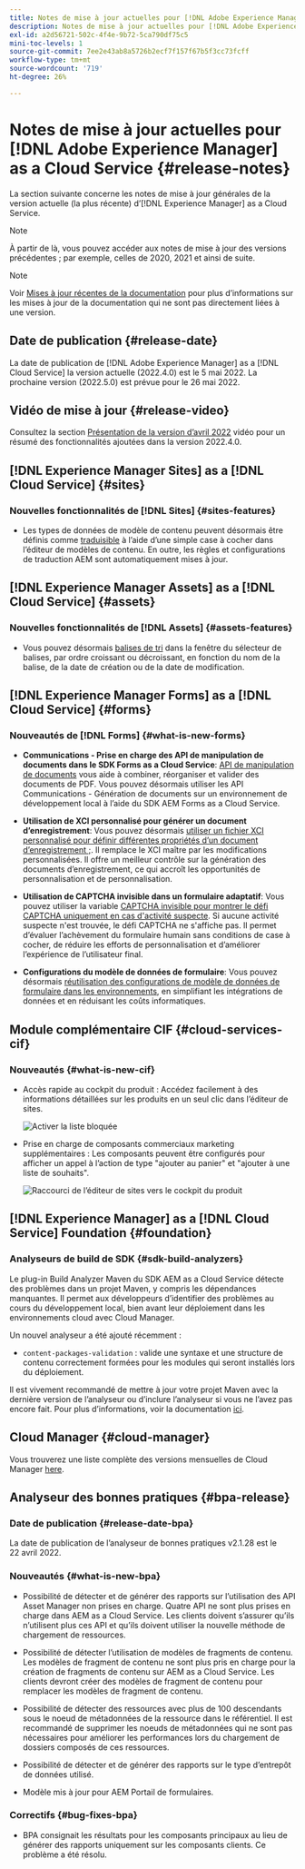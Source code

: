 ```yaml
---
title: Notes de mise à jour actuelles pour [!DNL Adobe Experience Manager] as a Cloud Service.
description: Notes de mise à jour actuelles pour [!DNL Adobe Experience Manager] as a Cloud Service.
exl-id: a2d56721-502c-4f4e-9b72-5ca790df75c5
mini-toc-levels: 1
source-git-commit: 7ee2e43ab8a5726b2ecf7f157f67b5f3cc73fcff
workflow-type: tm+mt
source-wordcount: '719'
ht-degree: 26%

---
```



# Notes de mise à jour actuelles pour [!DNL Adobe Experience Manager] as a Cloud Service {#release-notes}

La section suivante concerne les notes de mise à jour générales de la version actuelle (la plus récente) d’[!DNL Experience Manager] as a Cloud Service.

>[!NOTE]
>
>À partir de là, vous pouvez accéder aux notes de mise à jour des versions précédentes ; par exemple, celles de 2020, 2021 et ainsi de suite.

>[!NOTE]
>
>Voir [Mises à jour récentes de la documentation](https://experienceleague.adobe.com/docs/experience-manager-release-information/aem-release-updates/doc-updates/documentation-updates.html?lang=fr) pour plus d’informations sur les mises à jour de la documentation qui ne sont pas directement liées à une version.

## Date de publication {#release-date}

La date de publication de [!DNL Adobe Experience Manager] as a [!DNL Cloud Service] la version actuelle (2022.4.0) est le 5 mai 2022.
La prochaine version (2022.5.0) est prévue pour le 26 mai 2022.

## Vidéo de mise à jour {#release-video}

Consultez la section [Présentation de la version d’avril 2022](https://video.tv.adobe.com/v/342612?quality=12) vidéo pour un résumé des fonctionnalités ajoutées dans la version 2022.4.0.

## [!DNL Experience Manager Sites] as a [!DNL Cloud Service] {#sites}

### Nouvelles fonctionnalités de [!DNL Sites] {#sites-features}

* Les types de données de modèle de contenu peuvent désormais être définis comme [traduisible](/help/assets/content-fragments/content-fragments-models.md#properties) à l’aide d’une simple case à cocher dans l’éditeur de modèles de contenu. En outre, les règles et configurations de traduction AEM sont automatiquement mises à jour.

## [!DNL Experience Manager Assets] as a [!DNL Cloud Service] {#assets}

### Nouvelles fonctionnalités de [!DNL Assets] {#assets-features}

* Vous pouvez désormais [balises de tri](/help/assets/organize-assets.md#use-tags-to-organize-assets) dans la fenêtre du sélecteur de balises, par ordre croissant ou décroissant, en fonction du nom de la balise, de la date de création ou de la date de modification.


## [!DNL Experience Manager Forms] as a [!DNL Cloud Service] {#forms}

### Nouveautés de [!DNL Forms] {#what-is-new-forms}

* **Communications - Prise en charge des API de manipulation de documents dans le SDK Forms as a Cloud Service**: [API de manipulation de documents](/help/forms/aem-forms-cloud-service-communications.md) vous aide à combiner, réorganiser et valider des documents de PDF. Vous pouvez désormais utiliser les API Communications - Génération de documents sur un environnement de développement local à l’aide du SDK AEM Forms as a Cloud Service.

* **Utilisation de XCI personnalisé pour générer un document d’enregistrement**: Vous pouvez désormais [utiliser un fichier XCI personnalisé pour définir différentes propriétés d’un document d’enregistrement ;](/help/forms/generate-document-of-record-for-non-xfa-based-adaptive-forms.md#use-a-custom-xci-file). Il remplace le XCI maître par les modifications personnalisées. Il offre un meilleur contrôle sur la génération des documents d’enregistrement, ce qui accroît les opportunités de personnalisation et de personnalisation.

* **Utilisation de CAPTCHA invisible dans un formulaire adaptatif**: Vous pouvez utiliser la variable [CAPTCHA invisible pour montrer le défi CAPTCHA uniquement en cas d&#39;activité suspecte](/help/forms/captcha-adaptive-forms.md). Si aucune activité suspecte n&#39;est trouvée, le défi CAPTCHA ne s&#39;affiche pas. Il permet d’évaluer l’achèvement du formulaire humain sans conditions de case à cocher, de réduire les efforts de personnalisation et d’améliorer l’expérience de l’utilisateur final.

* **Configurations du modèle de données de formulaire**: Vous pouvez désormais [réutilisation des configurations de modèle de données de formulaire dans les environnements](/help/forms/create-form-data-models.md#runmode-specific-context-aware-config), en simplifiant les intégrations de données et en réduisant les coûts informatiques.

## Module complémentaire CIF {#cloud-services-cif}

### Nouveautés {#what-is-new-cif}

* Accès rapide au cockpit du produit : Accédez facilement à des informations détaillées sur les produits en un seul clic dans l’éditeur de sites.

   ![Activer la liste bloquée](/help/assets/CIF/enable-wishlist.png)

* Prise en charge de composants commerciaux marketing supplémentaires : Les composants peuvent être configurés pour afficher un appel à l’action de type &quot;ajouter au panier&quot; et &quot;ajouter à une liste de souhaits&quot;.

   ![Raccourci de l’éditeur de sites vers le cockpit du produit](/help/assets/CIF/sites-editor-shortcut-to-cockpit.png)

## [!DNL Experience Manager] as a [!DNL Cloud Service] Foundation {#foundation}

### Analyseurs de build de SDK {#sdk-build-analyzers}

Le plug-in Build Analyzer Maven du SDK AEM as a Cloud Service détecte des problèmes dans un projet Maven, y compris les dépendances manquantes. Il permet aux développeurs d’identifier des problèmes au cours du développement local, bien avant leur déploiement dans les environnements cloud avec Cloud Manager.

Un nouvel analyseur a été ajouté récemment :

* `content-packages-validation` : valide une syntaxe et une structure de contenu correctement formées pour les modules qui seront installés lors du déploiement.

Il est vivement recommandé de mettre à jour votre projet Maven avec la dernière version de l’analyseur ou d’inclure l’analyseur si vous ne l’avez pas encore fait. Pour plus d’informations, voir la documentation [ici](https://experienceleague.adobe.com/docs/experience-manager-core-components/using/developing/archetype/build-analyzer-maven-plugin.html?lang=fr).

## Cloud Manager {#cloud-manager}

Vous trouverez une liste complète des versions mensuelles de Cloud Manager [here](/help/implementing/cloud-manager/release-notes-cloud-manager/release-notes-cm-current.md).

## Analyseur des bonnes pratiques {#bpa-release}

### Date de publication {#release-date-bpa}

La date de publication de l’analyseur de bonnes pratiques v2.1.28 est le 22 avril 2022.

### Nouveautés {#what-is-new-bpa}

* Possibilité de détecter et de générer des rapports sur l’utilisation des API Asset Manager non prises en charge. Quatre API ne sont plus prises en charge dans AEM as a Cloud Service. Les clients doivent s’assurer qu’ils n’utilisent plus ces API et qu’ils doivent utiliser la nouvelle méthode de chargement de ressources.

* Possibilité de détecter l’utilisation de modèles de fragments de contenu. Les modèles de fragment de contenu ne sont plus pris en charge pour la création de fragments de contenu sur AEM as a Cloud Service. Les clients devront créer des modèles de fragment de contenu pour remplacer les modèles de fragment de contenu.

* Possibilité de détecter des ressources avec plus de 100 descendants sous le noeud de métadonnées de la ressource dans le référentiel. Il est recommandé de supprimer les noeuds de métadonnées qui ne sont pas nécessaires pour améliorer les performances lors du chargement de dossiers composés de ces ressources.

* Possibilité de détecter et de générer des rapports sur le type d’entrepôt de données utilisé.

* Modèle mis à jour pour AEM Portail de formulaires.

### Correctifs {#bug-fixes-bpa}

* BPA consignait les résultats pour les composants principaux au lieu de générer des rapports uniquement sur les composants clients. Ce problème a été résolu.
